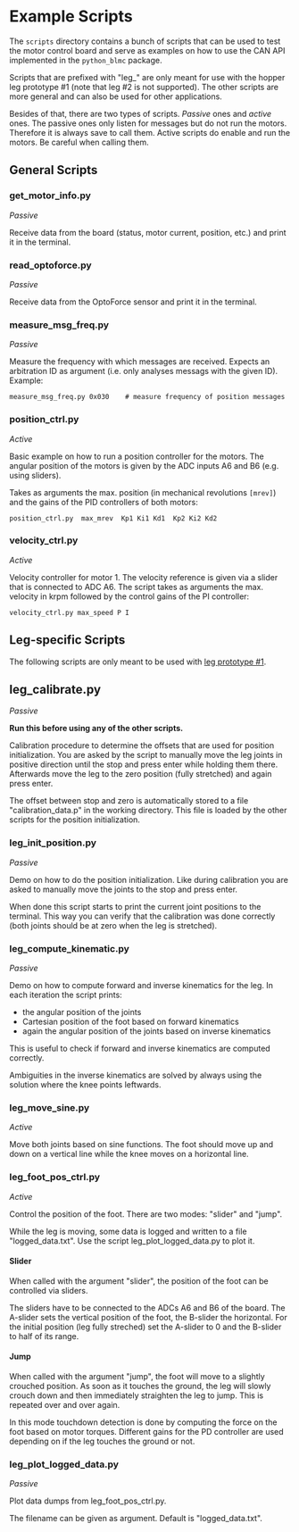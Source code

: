 Example Scripts
===============

The `scripts` directory contains a bunch of scripts that can be used to test
the motor control board and serve as examples on how to use the CAN API
implemented in the `python_blmc` package.

Scripts that are prefixed with "leg_" are only meant for use with the hopper
leg prototype #1 (note that leg #2 is not supported).  The other scripts are
more general and can also be used for other applications.

Besides of that, there are two types of scripts. *Passive* ones and *active*
ones.  The passive ones only listen for messages but do not run the motors.
Therefore it is always save to call them.  Active scripts do enable and run the
motors.  Be careful when calling them.


General Scripts
---------------

### get_motor_info.py

*Passive*

Receive data from the board (status, motor current, position, etc.) and print
it in the terminal.

### read_optoforce.py

*Passive*

Receive data from the OptoForce sensor and print it in the terminal.

### measure_msg_freq.py

*Passive*

Measure the frequency with which messages are received.  Expects an arbitration
ID as argument (i.e. only analyses messags with the given ID). Example:

    measure_msg_freq.py 0x030    # measure frequency of position messages

### position_ctrl.py

*Active*

Basic example on how to run a position controller for the motors. The angular
position of the motors is given by the ADC inputs A6 and B6 (e.g. using
sliders).

Takes as arguments the max. position (in mechanical revolutions `[mrev]`) and
the gains of the PID controllers of both motors:

    position_ctrl.py  max_mrev  Kp1 Ki1 Kd1  Kp2 Ki2 Kd2

### velocity_ctrl.py

*Active*

Velocity controller for motor 1.  The velocity reference is given via a slider
that is connected to ADC A6.  The script takes as arguments the max. velocity
in krpm followed by the control gains of the PI controller:

    velocity_ctrl.py max_speed P I


Leg-specific Scripts
--------------------

The following scripts are only meant to be used with [leg prototype
#1](https://atlas.is.localnet/confluence/display/AMDW/Leg+Prototype+%231).


## leg_calibrate.py

*Passive*

**Run this before using any of the other scripts.**

Calibration procedure to determine the offsets that are used for position
initialization.  You are asked by the script to manually move the leg joints in
positive direction until the stop and press enter while holding them there.
Afterwards move the leg to the zero position (fully stretched) and again press
enter.

The offset between stop and zero is automatically stored to a file
"calibration_data.p" in the working directory.  This file is loaded by the
other scripts for the position initialization.

### leg_init_position.py

*Passive*

Demo on how to do the position initialization.  Like during calibration you are
asked to manually move the joints to the stop and press enter.

When done this script starts to print the current joint positions to the
terminal.  This way you can verify that the calibration was done correctly
(both joints should be at zero when the leg is stretched).

### leg_compute_kinematic.py

*Passive*

Demo on how to compute forward and inverse kinematics for the leg.  In each
iteration the script prints:

 * the angular position of the joints
 * Cartesian position of the foot based on forward kinematics
 * again the angular position of the joints based on inverse kinematics

This is useful to check if forward and inverse kinematics are computed
correctly.

Ambiguities in the inverse kinematics are solved by always using the solution
where the knee points leftwards.


### leg_move_sine.py

*Active*

Move both joints based on sine functions.  The foot should move up and down on
a vertical line while the knee moves on a horizontal line.

### leg_foot_pos_ctrl.py

*Active*

Control the position of the foot.  There are two modes: "slider" and "jump".

While the leg is moving, some data is logged and written to a file
"logged_data.txt".  Use the script leg_plot_logged_data.py to plot it.

#### Slider

When called with the argument "slider", the position of the foot can be
controlled via sliders.

The sliders have to be connected to the ADCs A6 and B6 of the board.  The
A-slider sets the vertical position of the foot, the B-slider the horizontal.
For the initial position (leg fully streched) set the A-slider to 0 and the
B-slider to half of its range.

#### Jump

When called with the argument "jump", the foot will move to a slightly crouched
position.  As soon as it touches the ground, the leg will slowly crouch down
and then immediately straighten the leg to jump.  This is repeated over and
over again.

In this mode touchdown detection is done by computing the force on the foot
based on motor torques.  Different gains for the PD controller are used
depending on if the leg touches the ground or not.


### leg_plot_logged_data.py

*Passive*

Plot data dumps from leg_foot_pos_ctrl.py.

The filename can be given as argument. Default is "logged_data.txt".

